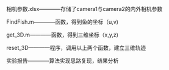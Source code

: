 相机参数.xlsx————存储了camera1与camera2的内外相机参数

FindFish.m————函数，得到鱼的坐标（u,v)

get_3D.m————函数，得到三维坐标（x,y,z)

reset_3D————程序，调用以上两个函数，建立三维轨迹

实验报告————算法实现思路复现，结果分析








